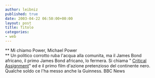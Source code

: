 ```yaml
---
author: leibniz
published: true
date: 2003-04-22 06:50:00+00:00
layout: post
title: Titolo
categories:
- web
---
```


   ** Mi chiamo Power, Michael Power   
** Un politico corrotto ruba l'acqua alla comunita, ma il James Bond africano, il primo James Bond africano, lo fermera. Si chiama " [   Critical Assignment](http://news.bbc.co.uk/1/hi/world/africa/2956043.stm)" ed e il primo film d'azione pretenzioso del continente nero. Qualche soldo ce l'ha messo anche la Guinness.
  BBC News
